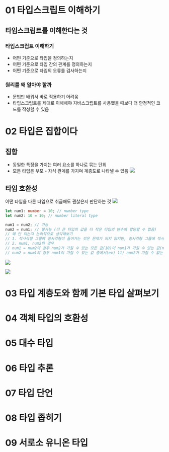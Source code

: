 # 01 타입스크립트 이해하기
## 타입스크립트를 이해한다는 것
### 타입스크립트 이해하기
- 어떤 기준으로 타입을 정의하는지
- 어떤 기준으로 타입 간의 관계를 정의하는지
- 어떤 기준으로 타입의 오류를 검사하는지

### 원리를 왜 알아야 할까
- 문법만 배워서 바로 적용하기 어려움
- 타입스크립트를 제대로 이해해야 자바스크립트를 사용했을 때보다 더 안정적인 코드를 작성할 수 있음


# 02 타입은 집합이다
## 집합
- 동일한 특징을 가지는 여러 요소를 하나로 묶는 단위
- 모든 타입은 부모 - 자식 관계를 가지며 계층도로 나타낼 수 있음 
![](https://i.imgur.com/pl9C4oT.png)
## 타입 호환성
어떤 타입을 다른 타입으로 취급해도 괜찮은지 판단하는 것
![](https://i.imgur.com/12KLZya.png)
```ts
let num1: number = 10; // number type
let num2: 10 = 10; // number literal type

num1 = num2; // 가능
num2 = num1; // 불가능 (더 큰 타입의 값을 더 작은 타입의 변수에 할당할 수 없음)
// 왜 안 되는지 논리적으로 생각해보기
// 1. 직사각형 그룹에 정사각형이 들어가는 것은 문제가 되지 않지만, 정사각형 그룹에 직사각형이 들어가는 것은 문제가 됨
// 2. num1, num2의 경우
// num1 = num2의 경우 num2가 가질 수 있는 모든 값(10)이 num1가 가질 수 있는 값(num)에 포함되므로 가능함
// num2 = num1의 경우 num1이 가질 수 있는 값 중에서(ex) 11) num2가 가질 수 없는 값이 있으므로 불가능함
```

![](https://i.imgur.com/gwMPqxc.png)

![](https://i.imgur.com/Gky6tDM.png)



# 03 타입 계층도와 함께 기본 타입 살펴보기



# 04 객체 타입의 호환성



# 05 대수 타입



# 06 타입 추론



# 07 타입 단언



# 08 타입 좁히기



# 09 서로소 유니온 타입